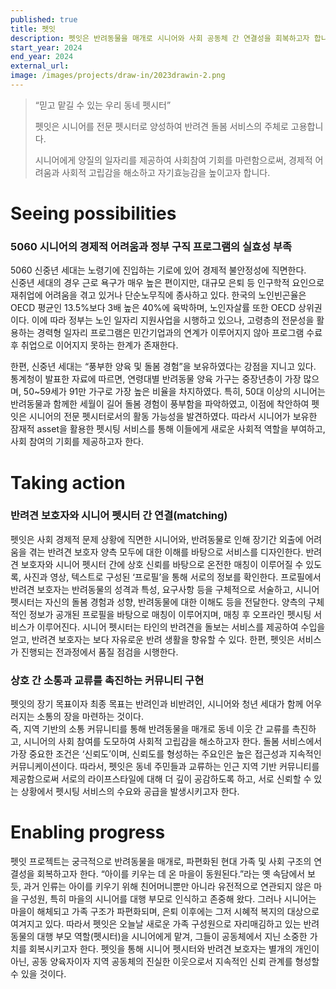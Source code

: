 ```yaml
---
published: true
title: 펫잇
description: 펫잇은 반려동물을 매개로 시니어와 사회 공동체 간 연결성을 회복하고자 합니다. 시니어를 반려견 돌봄 서비스의 주체로 양성하여 경제적 어려움과 사회적 고립감을 해소합니다.
start_year: 2024
end_year: 2024
external_url:
image: /images/projects/draw-in/2023drawin-2.png
---
```


>“믿고 맡길 수 있는 우리 동네 펫시터” 
>
>
>펫잇은 시니어를 전문 펫시터로 양성하여 반려견 돌봄 서비스의 주체로 고용합니다. 
>
>시니어에게 양질의 일자리를 제공하여 사회참여 기회를 마련함으로써, 경제적 어려움과 사회적 고립감을 해소하고 자기효능감을 높이고자 합니다. 



# Seeing possibilities

### 5060 시니어의 경제적 어려움과 정부 구직 프로그램의 실효성 부족 

5060 신중년 세대는 노령기에 진입하는 기로에 있어 경제적 불안정성에 직면한다.  
신중년 세대의 경우 근로 욕구가 매우 높은 편이지만, 대규모 은퇴 등 인구학적 요인으로 재취업에 어려움을 겪고 있거나 단순노무직에 종사하고 있다. 
한국의 노인빈곤율은 OECD 평균인 13.5%보다 3배 높은 40%에 육박하며, 노인자살률 또한 OECD 상위권이다. 
이에 따라 정부는 노인 일자리 지원사업을 시행하고 있으나, 고령층의 전문성을 활용하는 경력형 일자리 프로그램은 민간기업과의 연계가 이루어지지 않아 프로그램 수료 후 취업으로 이어지지 못하는 한계가 존재한다. 

한편, 신중년 세대는 “풍부한 양육 및 돌봄 경험”을 보유하였다는 강점을 지니고 있다. 
통계청이 발표한 자료에 따르면, 연령대별 반려동물 양육 가구는 중장년층이 가장 많으며, 50~59세가 91만 가구로 가장 높은 비율을 차지하였다. 
특히, 50대 이상의 시니어는 반려동물과 함께한 세월이 길어 돌봄 경험이 풍부함을 파악하였고, 이점에 착안하여 펫잇은 시니어의 전문 펫시터로서의 활동 가능성을 발견하였다. 
따라서 시니어가 보유한 잠재적 asset을 활용한 펫시팅 서비스를 통해 이들에게 새로운 사회적 역할을 부여하고, 사회 참여의 기회를 제공하고자 한다.

# Taking action

### 반려견 보호자와 시니어 펫시터 간 연결(matching)

펫잇은 사회 경제적 문제 상황에 직면한 시니어와, 반려동물로 인해 장기간 외출에 어려움을 겪는 반려견 보호자 양측 모두에 대한 이해를 바탕으로 서비스를 디자인한다.
반려견 보호자와 시니어 펫시터 간에 상호 신뢰를 바탕으로 온전한 매칭이 이루어질 수 있도록, 사진과 영상, 텍스트로 구성된 ‘프로필’을 통해 서로의 정보를 확인한다. 
프로필에서 반려견 보호자는 반려동물의 성격과 특성, 요구사항 등을 구체적으로 서술하고, 시니어 펫시터는 자신의 돌봄 경험과 성향, 반려동물에 대한 이해도 등을 전달한다. 양측의 구체적인 정보가 공개된 프로필을 바탕으로 매칭이 이루어지며, 매칭 후 오프라인 펫시팅 서비스가 이루어진다. 
시니어 펫시터는 타인의 반려견을 돌보는 서비스를 제공하여 수입을 얻고, 반려견 보호자는 보다 자유로운 반려 생활을 향유할 수 있다. 한편, 펫잇은 서비스가 진행되는 전과정에서 품질 점검을 시행한다.   

### 상호 간 소통과 교류를 촉진하는 커뮤니티 구현  

펫잇의 장기 목표이자 최종 목표는 반려인과 비반려인, 시니어와 청년 세대가 함께 어우러지는 소통의 장을 마련하는 것이다.  
즉, 지역 기반의 소통 커뮤니티를 통해 반려동물을 매개로 동네 이웃 간 교류를 촉진하고, 시니어의 사회 참여를 도모하여 사회적 고립감을 해소하고자 한다.
돌봄 서비스에서 가장 중요한 조건은 ‘신뢰도’이며, 신뢰도를 형성하는 주요인은 높은 접근성과 지속적인 커뮤니케이션이다. 
따라서, 펫잇은 동네 주민들과 교류하는 인근 지역 기반 커뮤니티를 제공함으로써 서로의 라이프스타일에 대해 더 깊이 공감하도록 하고, 서로 신뢰할 수 있는 상황에서 펫시팅 서비스의 수요와 공급을 발생시키고자 한다.

# Enabling progress

펫잇 프로젝트는 궁극적으로 반려동물을 매개로, 파편화된 현대 가족 및 사회 구조의 연결성을 회복하고자 한다. 
“아이를 키우는 데 온 마을이 동원된다.”라는 옛 속담에서 보듯, 과거 인류는 아이를 키우기 위해 친어머니뿐만 아니라 유전적으로 연관되지 않은 마을 구성원, 특히 마을의 시니어를 대행 부모로 인식하고 존중해 왔다. 
그러나 시니어는 마을이 해체되고 가족 구조가 파편화되며, 은퇴 이후에는 그저 시혜적 복지의 대상으로 여겨지고 있다.
따라서 펫잇은 오늘날 새로운 가족 구성원으로 자리매김하고 있는 반려동물의 대행 부모 역할(펫시터)을 시니어에게 맡겨, 그들이 공동체에서 지닌 소중한 가치를 회복시키고자 한다.
펫잇을 통해 시니어 펫시터와 반려견 보호자는 별개의 개인이 아닌, 공동 양육자이자 지역 공동체의 진실한 이웃으로서 지속적인 신뢰 관계를 형성할 수 있을 것이다. 

